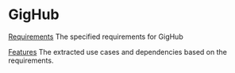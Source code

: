 # GigHub

[Requirements](Documentation/requirements.md)
The specified requirements for GigHub

[Features](Documentation/features.md)
The extracted use cases and dependencies based on the requirements.